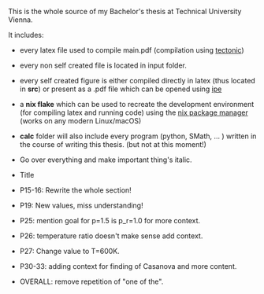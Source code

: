 This is the whole source of my Bachelor's thesis at Technical University Vienna.

It includes:
- every latex file used to compile main.pdf (compilation using [tectonic](https://tectonic-typesetting.github.io/en-US/))
- every non self created file is located in input folder.
- every self created figure is either compiled directly in latex (thus located in **src**) or present as a .pdf file which can be opened using [ipe](https://ipe.otfried.org/)
- a **nix flake** which can be used to recreate the development environment (for compiling latex and running code) using the [nix package manager](https://nixos.org/) (works on any modern Linux/macOS)
- **calc** folder will also include every program (python, SMath, ... ) written in the course of writing this thesis. (but not at this moment!)

- Go over everything and make important thing's italic.
- Title
- P15-16: Rewrite the whole section!
- P19: New values, miss understanding!
- P25: mention goal for p=1.5 is p_r=1.0 for more context.
- P26: temperature ratio doesn't make sense add context.
- P27: Change value to T=600K.
- P30-33: adding context for finding of Casanova and more content.
- OVERALL: remove repetition of "one of the".
